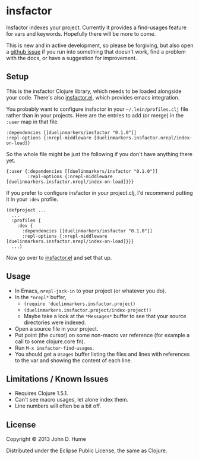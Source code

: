 # insfactor

Insfactor indexes your project. Currently it provides a find-usages
feature for vars and keywords. Hopefully there will be more to come.

This is new and in active development, so please be forgiving, but also
open a [github issue][issues] if you run into something that doesn't work,
find a problem with the docs, or have a suggestion for improvement.

## Setup

This is the insfactor Clojure library, which needs to be loaded alongside
your code. There's also [insfactor.el][], which provides emacs integration.

You probably want to configure insfactor in your `~/.lein/profiles.clj`
file rather than in your projects. Here are the entries to add (or merge)
in the `:user` map in that file.

    :dependencies [[duelinmarkers/insfactor "0.1.0"]]
    :repl-options {:nrepl-middleware [duelinmarkers.insfactor.nrepl/index-on-load]}

So the whole file might be just the following if you don't have anything
there yet.

    {:user {:dependencies [[duelinmarkers/insfactor "0.1.0"]]
            :repl-options {:nrepl-middleware [duelinmarkers.insfactor.nrepl/index-on-load]}}}

If you prefer to configure insfactor in your project.clj, I'd recommend
putting it in your `:dev` profile.

    (defproject ...
      ...
      :profiles {
        :dev {
          :dependencies [[duelinmarkers/insfactor "0.1.0"]]
          :repl-options {:nrepl-middleware [duelinmarkers.insfactor.nrepl/index-on-load]}}}
      ...)

Now go over to [insfactor.el][] and set that up.

## Usage

* In Emacs, `nrepl-jack-in` to your project (or whatever you do).
* In the `*nrepl*` buffer,
  * `(require 'duelinmarkers.insfactor.project)`
  * `(duelinmarkers.insfactor.project/index-project!)`
  * Maybe take a look at the `*Messages*` buffer to see that your source
  directories were indexed.
* Open a source file in your project.
* Put point (the cursor) on some non-macro var reference (for example a
call to some clojure.core fn).
* Run `M-x insfactor-find-usages`.
* You should get a `Usages` buffer listing the files and lines with
references to the var and showing the content of each line.

## Limitations / Known Issues

* Requires Clojure 1.5.1.
* Can't see macro usages, let alone index them.
* Line numbers will often be a bit off.


[issues]: http://github.com/duelinmarkers/insfactor/issues
[insfactor.el]: http://github.com/duelinmarkers/insfactor.el

## License

Copyright © 2013 John D. Hume

Distributed under the Eclipse Public License, the same as Clojure.
